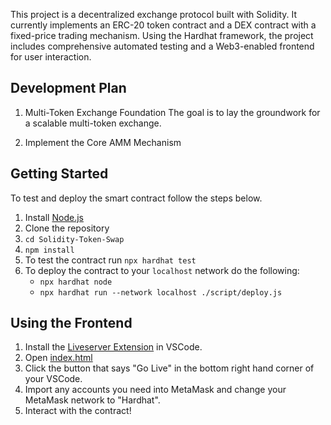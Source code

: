 This project is a decentralized exchange protocol built with Solidity. It currently implements an ERC-20 token contract and a DEX contract with a fixed-price trading mechanism. Using the Hardhat framework, the project includes comprehensive automated testing and a Web3-enabled frontend for user interaction.

## Development Plan

1. Multi-Token Exchange Foundation
   The goal is to lay the groundwork for a scalable multi-token exchange.

2. Implement the Core AMM Mechanism

## Getting Started

To test and deploy the smart contract follow the steps below.

1. Install [Node.js](https://nodejs.org/en/download/)
2. Clone the repository
3. `cd Solidity-Token-Swap`
4. `npm install`
5. To test the contract run `npx hardhat test`
6. To deploy the contract to your `localhost` network do the following:
   - `npx hardhat node`
   - `npx hardhat run --network localhost ./script/deploy.js`

## Using the Frontend

1. Install the [Liveserver Extension](https://marketplace.visualstudio.com/items?itemName=ritwickdey.LiveServer) in VSCode.
2. Open [index.html](http://127.0.0.1:5500/frontend/)
3. Click the button that says "Go Live" in the bottom right hand corner of your VSCode.
4. Import any accounts you need into MetaMask and change your MetaMask network to "Hardhat".
5. Interact with the contract!
